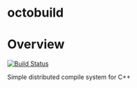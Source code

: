 octobuild
=========
# Overview

[![Build Status](https://travis-ci.org/bozaro/octobuild.svg?branch=master)](https://travis-ci.org/bozaro/octobuild)

Simple distributed compile system for C++
